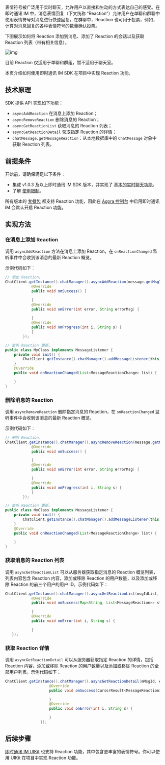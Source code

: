 表情符号被广泛用于实时聊天，允许用户以直接和生动的方式表达自己的感受。在即时通讯 IM 中，消息表情回复（下文统称 “Reaction”）允许用户在单聊和群聊中使用表情符号对消息进行快速回复。在群聊中，Reaction 也可用于投票，例如，计算对消息回复的各种表情符号的数量确认投票。

下图展示如何将 Reaction 添加到消息、添加了 Reaction 的会话以及获取 Reaction 列表（带有相关信息）。

![img](https://web-cdn.agora.io/docs-files/1655257598155)

<div class="alert note">目前 Reaction 仅适用于单聊和群组，暂不适用于聊天室。</div>

本页介绍如何使用即时通讯 IM SDK 在项目中实现 Reaction 功能。

## 技术原理

SDK 提供 API 实现如下功能：

- `asyncAddReaction` 在消息上添加 Reaction；
- `asyncRemoveReaction` 删除消息的 Reaction；
- `asyncGetReactionList` 获取消息的 Reaction 列表；
- `asyncGetReactionDetail` 获取指定 Reaction 的详情；
- `ChatMessage.getMessageReaction`：从本地数据库中的 `ChatMessage` 对象中获取 Reaction 列表。

## 前提条件

开始前，请确保满足以下条件：

- 集成 v1.0.3 及以上即时通讯 IM SDK 版本，并实现了 [基本的实时聊天功能](./agora_chat_get_started_android)。
- 了解 [使用限制](./agora_chat_limitation)。

所有版本的 [套餐包](./agora_chat_plan) 都支持 Reaction 功能，因此在 [Agora 控制台](https://console.agora.io/) 中启用即时通讯 IM 会默认开启 Reaction 功能。

## 实现方法

### 在消息上添加 Reaction

调用 `asyncAddReaction` 方法在消息上添加 Reaction，在 `onReactionChanged` 监听事件中会收到该消息的最新 Reaction 概览。

示例代码如下：

```java
// 添加 Reaction。
ChatClient.getInstance().chatManager().asyncAddReaction(message.getMsgId(), reaction, new CallBack() {
            @Override
            public void onSuccess() {

            }
            @Override
            public void onError(int error, String errorMsg) {

            }
            @Override
            public void onProgress(int i, String s) {
            }
        });

// 监听 Reaction 更新。
public class MyClass implements MessageListener {
    private void init() {
        ChatClient.getInstance().chatManager().addMessageListener(this);
    }
    @Override
    public void onReactionChanged(List<MessageReactionChange> list) {

    }
}
```

### 删除消息的 Reaction

调用 `asyncRemoveReaction` 删除指定消息的 Reaction，在 `onReactionChanged` 监听事件中会收到该消息的最新 Reaction 概览。

示例代码如下：

```java
// 删除 Reaction。
ChatClient.getInstance().chatManager().asyncRemoveReaction(message.getMsgId(), reaction, new CallBack() {
            @Override
            public void onSuccess() {

            }
            @Override
            public void onError(int error, String errorMsg) {

            }
            @Override
            public void onProgress(int i, String s) {
            }
        });

// 监听 Reaction 更新。
public class MyClass implements MessageListener {
    private void init() {
        ChatClient.getInstance().chatManager().addMessageListener(this);
    }
    @Override
    public void onReactionChanged(List<MessageReactionChange> list) {

    }
}
```

### 获取消息的 Reaction 列表

调用 `asyncGetReactionList` 可以从服务器获取指定消息的 Reaction 概览列表，列表内容包含 Reaction 内容，添加或移除 Reaction 的用户数量，以及添加或移除 Reaction 的前三个用户的用户 ID。示例代码如下：

```java
ChatClient.getInstance().chatManager().asyncGetReactionList(msgIdList, ChatMessage.ChatType.Chat, groupId, new ValueCallBack<Map<String, List<MessageReaction>>>() {
            @Override
            public void onSuccess(Map<String, List<MessageReaction>> stringListMap) {

            }
            @Override
            public void onError(int i, String s) {

            }
   });
```

### 获取 Reaction 详情

调用 `asyncGetReactionDetail` 可以从服务器获取指定 Reaction 的详情，包括 Reaction 内容，添加或移除 Reaction 的用户数量以及添加或移除 Reaction 的全部用户列表。示例代码如下：

```java
ChatClient.getInstance().chatManager().asyncGetReactionDetail(mMsgId, emojiconId, pageCursor, 30, new ValueCallBack<CursorResult<MessageReaction>>() {
                    @Override
                    public void onSuccess(CursorResult<MessageReaction> messageReactionCursorResult) {

                    }
                    @Override
                    public void onError(int i, String s) {

                    }
                });
```

## 后续步骤

[即时通讯 IM UIKit](./agora_chat_uikit_android) 也支持 Reaction 功能，其中包含更丰富的表情符号。你可以使用 UIKit 在项目中实现 Reaction 功能。